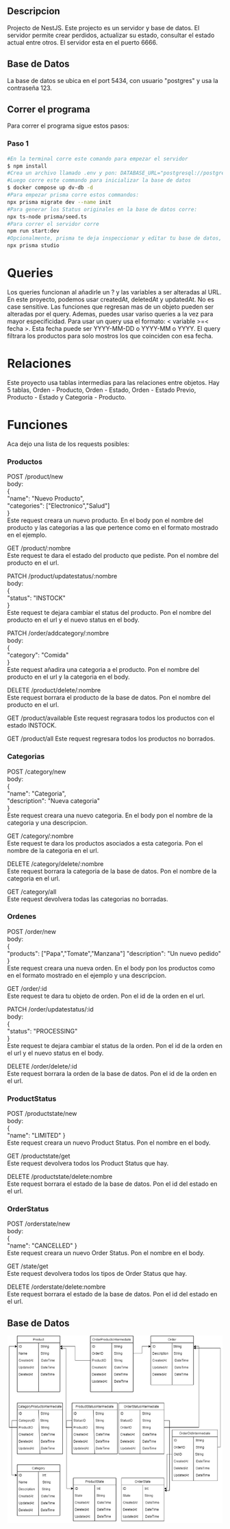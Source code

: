 ## Descripcion

Projecto de NestJS. Este projecto es un servidor y base de datos. El servidor permite crear perdidos, actualizar su estado, consultar el estado actual entre otros. El servidor esta en el puerto 6666.

## Base de Datos
La base de datos se ubica en el port 5434, con usuario "postgres" y usa la contraseña 123.<br>

## Correr el programa

Para correr el programa sigue estos pasos:

### Paso 1
```bash
#En la terminal corre este comando para empezar el servidor
$ npm install
#Crea un archivo llamado .env y pon: DATABASE_URL="postgresql://postgres:123@localhost:5434/nest?schema=public"
#Luego corre este commando para inicializar la base de datos
$ docker compose up dv-db -d
#Para empezar prisma corre estos commandos:
npx prisma migrate dev --name init
#Para generar los Status originales en la base de datos corre:
npx ts-node prisma/seed.ts
#Para correr el servidor corre
npm run start:dev
#Opcionalmente, prisma te deja inspeccionar y editar tu base de datos, corre:
npx prisma studio
```

# Queries
Los queries funcionan al añadirle un ? y las variables a ser alteradas al URL. En este proyecto, podemos usar createdAt, deletedAt y updatedAt. No es case sensitive. Las funciones que regresan mas de un objeto pueden ser alteradas por el query. Ademas, puedes usar variso queries a la vez para mayor especificidad. Para usar un query usa el formato: < variable >=< fecha >. Esta fecha puede ser YYYY-MM-DD o YYYY-MM o YYYY. El query filtrara los productos para solo mostros los que coinciden con esa fecha.

# Relaciones
Este proyecto usa tablas intermedias para las relaciones entre objetos. Hay 5 tablas, Orden - Producto, Orden - Estado, Orden - Estado Previo, Producto - Estado y Categoria - Producto.

# Funciones
Aca dejo una lista de los requests posibles:<br>
### Productos
POST /product/new<br>
body:<br>
{<br>
  "name": "Nuevo Producto",<br>
  "categories": ["Electronico","Salud"]<br>
}<br>Este request creara un nuevo producto. En el body pon el nombre del producto y las categorias a las que pertence como en el formato mostrado en el ejemplo.<br>

GET /product/:nombre<br>
Este request te dara el estado del producto que pediste. Pon el nombre del producto en el url.<br>

PATCH /product/updatestatus/:nombre<br>
body:<br>
{<br>
  "status": "INSTOCK"<br>
}<br>
Este request te dejara cambiar el status del producto. Pon el nombre del producto en el url y el nuevo status en el body.<br>

PATCH /order/addcategory/:nombre<br>
body:<br>
{<br>
  "category": "Comida"<br>
}<br>
Este request añadira una categoria a el producto. Pon el nombre del producto en el url y la categoria en el body.

DELETE /product/delete/:nombre<br>
Este request borrara el producto de la base de datos. Pon el nombre del producto en el url.

GET /product/available
Este request regrasara todos los productos con el estado INSTOCK.

GET /product/all
Este request regresara todos los productos no borrados.

### Categorias
POST /category/new<br>
body:<br>
{<br>
  "name": "Categoria",<br>
  "description": "Nueva categoria"<br>
}<br>Este request creara una nuevo categoria. En el body pon el nombre de la categoria y una descripcion.<br>

GET /category/:nombre<br>
Este request te dara los productos asociados a esta categoria. Pon el nombre de la categoria en el url.<br>

DELETE /category/delete/:nombre<br>
Este request borrara la categoria de la base de datos. Pon el nombre de la categoria en el url.

GET /category/all<br>
Este request devolvera todas las categorias no borradas.

### Ordenes
POST /order/new<br>
body:<br>
{<br>
    "products": ["Papa","Tomate","Manzana"]
    "description": "Un nuevo pedido"
}<br>Este request creara una nueva orden. En el body pon los productos como en el formato mostrado en el ejemplo y una descripcion.<br>

GET /order/:id<br>
Este request te dara tu objeto de orden. Pon el id de la orden en el url.<br>

PATCH /order/updatestatus/:id<br>
body:<br>
{<br>
  "status": "PROCESSING"<br>
}<br>
Este request te dejara cambiar el status de la orden. Pon el id de la orden en el url y el nuevo status en el body.<br>

DELETE /order/delete/:id<br>
Este request borrara la orden de la base de datos. Pon el id de la orden en el url.<br>

### ProductStatus
POST /productstate/new<br>
body:<br>
{<br>
    "name": "LIMITED"
}<br>
Este request creara un nuevo Product Status. Pon el nombre en el body.<br>

GET /productstate/get<br>
Este request devolvera todos los Product Status que hay.

DELETE /productstate/delete:nombre<br>
Este request borrara el estado de la base de datos. Pon el id del estado en el url.<br>

### OrderStatus
POST /orderstate/new<br>
body:<br>
{<br>
    "name": "CANCELLED"
}<br>
Este request creara un nuevo Order Status. Pon el nombre en el body.<br>

GET /state/get<br>
Este request devolvera todos los tipos de Order Status que hay.

DELETE /orderstate/delete:nombre<br>
Este request borrara el estado de la base de datos. Pon el id del estado en el url.<br>

## Base de Datos
![Image](DatabaseImage.jpg)